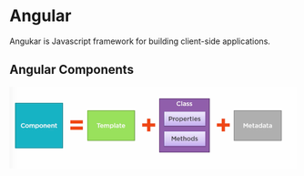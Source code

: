 # Angular
Angukar is Javascript framework for building client-side applications.

## Angular Components

![img text](https://github.com/milindchavan12/Angular/blob/master/Assets/AngularCompoent.png)
